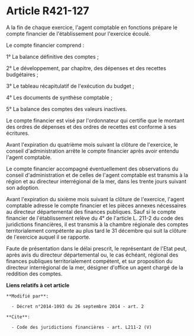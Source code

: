 # Article R421-127

A la fin de chaque exercice, l'agent comptable en fonctions prépare le compte financier de l'établissement pour l'exercice
écoulé. 

Le compte financier comprend : 

1° La balance définitive des comptes ; 

2° Le développement, par chapitre, des dépenses et des recettes budgétaires ; 

3° Le tableau récapitulatif de l'exécution du budget ; 

4° Les documents de synthèse comptable ; 

5° La balance des comptes des valeurs inactives. 

Le compte financier est visé par l'ordonnateur qui certifie que le montant des ordres de dépenses et des ordres de recettes
est conforme à ses écritures. 

Avant l'expiration du quatrième mois suivant la clôture de l'exercice, le conseil d'administration arrête le compte financier
après avoir entendu l'agent comptable. 

Le compte financier accompagné éventuellement des observations du conseil d'administration et de celles de l'agent comptable
est transmis à la région et au directeur interrégional de la mer, dans les trente jours suivant son adoption. 

Avant l'expiration du sixième mois suivant la clôture de l'exercice, l'agent comptable adresse le compte financier et les
pièces annexes nécessaires au directeur départemental des finances publiques. Sauf si le compte financier de l'établissement
relève du 4° de l'article L. 211-2 du code des juridictions financières, il est transmis à la chambre régionale des comptes
territorialement compétente au plus tard le 31 décembre qui suit la clôture de l'exercice auquel il se rapporte. 

Faute de présentation dans le délai prescrit, le représentant de l'Etat peut, après avis du directeur départemental ou, le
cas échéant, régional des finances publiques territorialement compétent, et sur proposition du directeur interrégional de la
mer, désigner d'office un agent chargé de la reddition des comptes.

**Liens relatifs à cet article**

	**Modifié par**:

	  - Décret n°2014-1093 du 26 septembre 2014 - art. 2

	**Cite**:

	  - Code des juridictions financières - art. L211-2 (V)
